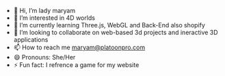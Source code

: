 - 👋 Hi, I’m lady maryam
- 👀 I’m interested in 4D worlds
- 🌱 I’m currently learning Three.js, WebGL and Back-End also shopify
- 💞️ I’m looking to collaborate on web-based   3d  projects and ineractive 3D applications
- 📫 How to reach me maryam@platoonpro.com
- 😄 Pronouns: She/Her
- ⚡ Fun fact: I refrence a game for my website

<!---
ladymary99/ladymary99 is a ✨ special ✨ repository because its `README.md` (this file) appears on your GitHub profile.
You can click the Preview link to take a look at your changes.

--->
